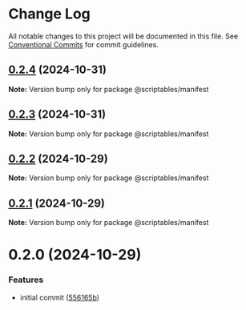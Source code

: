 # Change Log

All notable changes to this project will be documented in this file.
See [Conventional Commits](https://conventionalcommits.org) for commit guidelines.

## [0.2.4](https://github.com/taoyuan/scriptables/compare/@scriptables/manifest@0.2.3...@scriptables/manifest@0.2.4) (2024-10-31)

**Note:** Version bump only for package @scriptables/manifest





## [0.2.3](https://github.com/taoyuan/scriptables/compare/@scriptables/manifest@0.2.2...@scriptables/manifest@0.2.3) (2024-10-31)

**Note:** Version bump only for package @scriptables/manifest





## [0.2.2](https://github.com/taoyuan/scriptables/compare/@scriptables/manifest@0.2.1...@scriptables/manifest@0.2.2) (2024-10-29)

**Note:** Version bump only for package @scriptables/manifest





## [0.2.1](https://github.com/taoyuan/scriptables/compare/@scriptables/manifest@0.2.0...@scriptables/manifest@0.2.1) (2024-10-29)

**Note:** Version bump only for package @scriptables/manifest





# 0.2.0 (2024-10-29)


### Features

* initial commit ([556165b](https://github.com/taoyuan/scriptables/commit/556165b02cf3987a55e99080be2fb6c3ca12e7a7))
